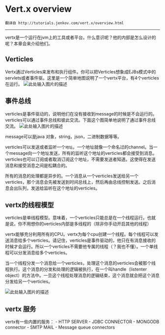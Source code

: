 ﻿# Vert.x overview

    翻译自 http://tutorials.jenkov.com/vert.x/overview.html
    
---

vertx是一个运行在jvm上的工具或者平台。什么意识呢？他的内部是怎么设计的呢？本章会来介绍他们。

## Verticles

Vertx通过Verticles来发布和执行组件。你可以把Verticles想象成EJBs模式中的servlets或者事件驱。这里是一个简单地图说明了一个vertx平台，有4个verticles在运行。
![此处输入图片的描述][1]

## 事件总线

verticles是事件驱动的，说明他们在没有接收到message的时候是不会运行的。verticles可以通过事件总线和彼此交流。下面这个图简单地说明了通过事件总线交流。
![此处输入图片的描述][2]


message可以是java 对象，string，json，二进制数据等等。

verticles可以发送或者监听一个`地址`。一个地址就像一个命名过的channel。当一个message向一个地址发送，所有的监听这个地址的verticles都会接受到消息。verticles也可以订阅或者取消订阅这个地址，不需要发送者知道。这使得在发送消息和接受消息之间是松耦合的。

所有的消息的处理都是异步的。一个消息从一个verticles发送给另一个verticles，那个消息会先被发送到时间总线上，然后再由总线控制发送。之后消息会出队列，发送给监听在这个地址的verticles。

## vertx的线程模型

verticles是单线程模型。意味着，一个verticles只能总是在一个线程运行。也就是说，你不用想你的verticles内部是多线程的（除非你手动开启其他的线程）

vertx能够充分利用所有的CPU。vertx为每个cpu创建一个线程。每个线程可以发送消息给多个verticles。请记住，verticles是事件驱动的，他只在有消息接收的时候才会运行。所以一个verticles不需要他专属的线程（？我也不懂）。一个单线程可以分发消息给多个verticles。

当一个线程分发一个消息给一个verticles，处理这个消息的verticles会被那个线程执行。这个消息的分发和处理的逻辑被执行，在一个叫handle（listenter object）的方法中。一旦这个线程处理消息的逻辑结束，这个消息就会把这个消息分发给另一个verticles。

![此处输入图片的描述][3]

## vertx 服务

vertx有一些内置的服务：
    - HTTP SERVER
    - JDBC CONNECTOR
    - MONGODB connector
    - SMTP  MAIL
    - Message queue connectors



  [1]: http://tutorials.jenkov.com/images/vertx/vertx-overview-1.png
  [2]: http://tutorials.jenkov.com/images/vertx/vertx-overview-2.png
  [3]: http://tutorials.jenkov.com/images/vertx/vertx-overview-3.png